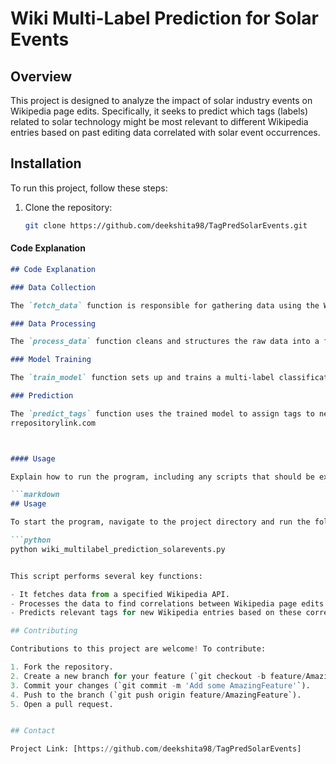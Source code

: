 # Wiki Multi-Label Prediction for Solar Events

## Overview

This project is designed to analyze the impact of solar industry events on Wikipedia page edits. Specifically, it seeks to predict which tags (labels) related to solar technology might be most relevant to different Wikipedia entries based on past editing data correlated with solar event occurrences.

## Installation

To run this project, follow these steps:

1. Clone the repository:
   ```bash
   git clone https://github.com/deekshita98/TagPredSolarEvents.git

   
#### Code Explanation

```markdown
## Code Explanation

### Data Collection

The `fetch_data` function is responsible for gathering data using the Wikipedia API. It collects revision histories and page edit details related to solar events.

### Data Processing

The `process_data` function cleans and structures the raw data into a format suitable for analysis. This includes normalizing text data and extracting relevant features.

### Model Training

The `train_model` function sets up and trains a multi-label classification model. This model learns to predict the relevance of various tags based on the features extracted from the Wikipedia data.

### Prediction

The `predict_tags` function uses the trained model to assign tags to new or existing Wikipedia entries, helping to anticipate the impact of future solar events on these pages.
rrepositorylink.com



#### Usage

Explain how to run the program, including any scripts that should be executed or services that need to be started.

```markdown
## Usage

To start the program, navigate to the project directory and run the following script:

```python
python wiki_multilabel_prediction_solarevents.py


This script performs several key functions:

- It fetches data from a specified Wikipedia API.
- Processes the data to find correlations between Wikipedia page edits and solar events.
- Predicts relevant tags for new Wikipedia entries based on these correlations.

## Contributing

Contributions to this project are welcome! To contribute:

1. Fork the repository.
2. Create a new branch for your feature (`git checkout -b feature/AmazingFeature`).
3. Commit your changes (`git commit -m 'Add some AmazingFeature'`).
4. Push to the branch (`git push origin feature/AmazingFeature`).
5. Open a pull request.


## Contact

Project Link: [https://github.com/deekshita98/TagPredSolarEvents]

